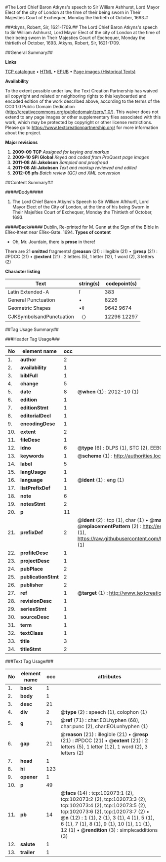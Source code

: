 #The Lord Chief Baron Atkyns's speech to Sir William Ashhurst, Lord Mayor Elect of the city of London at the time of their being sworn in Their Majesties Court of Exchequer, Monday the thirtieth of October, 1693.#

##Atkyns, Robert, Sir, 1621-1709.##
The Lord Chief Baron Atkyns's speech to Sir William Ashhurst, Lord Mayor Elect of the city of London at the time of their being sworn in Their Majesties Court of Exchequer, Monday the thirtieth of October, 1693.
Atkyns, Robert, Sir, 1621-1709.

##General Summary##

**Links**

[TCP catalogue](http://www.ota.ox.ac.uk/tcp/)  • 
[HTML](http://tei.it.ox.ac.uk/tcp/Texts-HTML/free/A26/A26146.html)  • 
[EPUB](http://tei.it.ox.ac.uk/tcp/Texts-EPUB/free/A26/A26146.epub) • 
[Page images (Historical Texts)](https://historicaltexts.jisc.ac.uk/eebo-13961678e)

**Availability**

To the extent possible under law, the Text Creation Partnership has waived all copyright and related or neighboring rights to this keyboarded and encoded edition of the work described above, according to the terms of the CC0 1.0 Public Domain Dedication (http://creativecommons.org/publicdomain/zero/1.0/). This waiver does not extend to any page images or other supplementary files associated with this work, which may be protected by copyright or other license restrictions. Please go to https://www.textcreationpartnership.org/ for more information about the project.

**Major revisions**

1. __2009-09__ __TCP__ *Assigned for keying and markup*
1. __2009-10__ __SPi Global__ *Keyed and coded from ProQuest page images*
1. __2011-08__ __Ali Jakobson__ *Sampled and proofread*
1. __2011-08__ __Ali Jakobson__ *Text and markup reviewed and edited*
1. __2012-05__ __pfs__ *Batch review (QC) and XML conversion*

##Content Summary##

#####Body#####

1. The Lord Chief Baron Atkyns's Speech to Sir William Aſhhurſt, Lord Mayor Elect of the City of London, at the time of his being Sworn in Their Majeſties Court of Exchequer, Monday the Thirtieth of October, 1693.

#####Back#####
Dublin, Re-printed for M. Gunn at the Sign of the Bible in Eſſex-ſtreet near Eſſex-Gate. 1694.
**Types of content**

  * Oh, Mr. Jourdain, there is **prose** in there!

There are 21 **omitted** fragments! 
 @__reason__ (21) : illegible (21)  •  @__resp__ (21) : #PDCC (21)  •  @__extent__ (21) : 2 letters (5), 1 letter (12), 1 word (2), 3 letters (2)

**Character listing**


|Text|string(s)|codepoint(s)|
|---|---|---|
|Latin Extended-A|ſ|383|
|General Punctuation|•|8226|
|Geometric Shapes|▪◊|9642 9674|
|CJKSymbolsandPunctuation|〈〉|12296 12297|

##Tag Usage Summary##

###Header Tag Usage###

|No|element name|occ|attributes|
|---|---|---|---|
|1.|__author__|2||
|2.|__availability__|1||
|3.|__biblFull__|1||
|4.|__change__|5||
|5.|__date__|8| @__when__ (1) : 2012-10 (1)|
|6.|__edition__|1||
|7.|__editionStmt__|1||
|8.|__editorialDecl__|1||
|9.|__encodingDesc__|1||
|10.|__extent__|2||
|11.|__fileDesc__|1||
|12.|__idno__|6| @__type__ (6) : DLPS (1), STC (2), EEBO-CITATION (1), OCLC (1), VID (1)|
|13.|__keywords__|1| @__scheme__ (1) : http://authorities.loc.gov/ (1)|
|14.|__label__|5||
|15.|__langUsage__|1||
|16.|__language__|1| @__ident__ (1) : eng (1)|
|17.|__listPrefixDef__|1||
|18.|__note__|6||
|19.|__notesStmt__|2||
|20.|__p__|11||
|21.|__prefixDef__|2| @__ident__ (2) : tcp (1), char (1)  •  @__matchPattern__ (2) : ([0-9\-]+):([0-9IVX]+) (1), (.+) (1)  •  @__replacementPattern__ (2) : http://eebo.chadwyck.com/downloadtiff?vid=$1&page=$2 (1), https://raw.githubusercontent.com/textcreationpartnership/Texts/master/tcpchars.xml#$1 (1)|
|22.|__profileDesc__|1||
|23.|__projectDesc__|1||
|24.|__pubPlace__|2||
|25.|__publicationStmt__|2||
|26.|__publisher__|2||
|27.|__ref__|1| @__target__ (1) : http://www.textcreationpartnership.org/docs/. (1)|
|28.|__revisionDesc__|1||
|29.|__seriesStmt__|1||
|30.|__sourceDesc__|1||
|31.|__term__|1||
|32.|__textClass__|1||
|33.|__title__|3||
|34.|__titleStmt__|2||


###Text Tag Usage###

|No|element name|occ|attributes|
|---|---|---|---|
|1.|__back__|1||
|2.|__body__|1||
|3.|__desc__|21||
|4.|__div__|2| @__type__ (2) : speech (1), colophon (1)|
|5.|__g__|71| @__ref__ (71) : char:EOLhyphen (68), char:punc (2), char:EOLunhyphen (1)|
|6.|__gap__|21| @__reason__ (21) : illegible (21)  •  @__resp__ (21) : #PDCC (21)  •  @__extent__ (21) : 2 letters (5), 1 letter (12), 1 word (2), 3 letters (2)|
|7.|__head__|1||
|8.|__hi__|123||
|9.|__opener__|1||
|10.|__p__|49||
|11.|__pb__|14| @__facs__ (14) : tcp:102073:1 (2), tcp:102073:2 (2), tcp:102073:3 (2), tcp:102073:4 (2), tcp:102073:5 (2), tcp:102073:6 (2), tcp:102073:7 (2)  •  @__n__ (12) : 1 (1), 2 (1), 3 (1), 4 (1), 5 (1), 6 (1), 7 (1), 8 (1), 9 (1), 10 (1), 11 (1), 12 (1)  •  @__rendition__ (3) : simple:additions (3)|
|12.|__salute__|1||
|13.|__trailer__|1||
